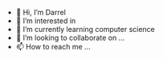 - 👋 Hi, I’m Darrel 
- 👀 I’m interested in 
- 🌱 I’m currently learning computer science
- 💞️ I’m looking to collaborate on ...
- 📫 How to reach me ...

<!---
darrelly2002/darrelly2002 is a ✨ special ✨ repository because its `README.md` (this file) appears on your GitHub profile.
You can click the Preview link to take a look at your changes.
--->
